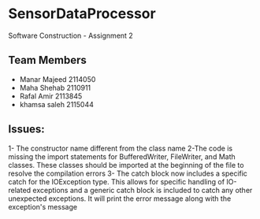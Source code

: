 # SensorDataProcessor
Software Construction - Assignment 2 

## Team Members 
- Manar Majeed  2114050
- Maha Shehab 2110911
- Rafal Amir 2113845
- khamsa saleh 2115044

## Issues:
1- The constructor name different from the class name
2-The code is missing the import statements for BufferedWriter, FileWriter, and Math classes. These classes should be imported at the beginning of the file to resolve the compilation errors
3- The catch block now includes a specific catch for the IOException type. This allows for specific handling of IO-related exceptions and a generic catch block is included to catch any other unexpected exceptions. It will print the error message along with the exception's message
